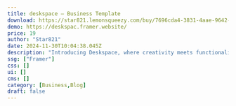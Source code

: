 ```yaml
---
title: deskspace — Business Template
download: https://star821.lemonsqueezy.com/buy/7696cda4-3831-4aae-9642-1601d19e7e79
demo: https://deskspac.framer.website/
price: 19
author: "Star821"
date: 2024-11-30T10:04:38.045Z
description: "Introducing Deskspace, where creativity meets functionality in every detail. Elevate your space with our tailored interior design solutions, blending modern aesthetics with timeless elegance. Discover how we frame your vision into reality."
ssg: ["Framer"]
css: []
ui: []
cms: []
category: [Business,Blog]
draft: false
---
```

